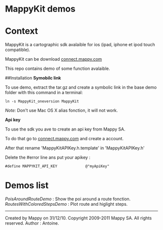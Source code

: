 
MappyKit demos
==========================

# Context
MappyKit is a cartographic sdk avalaible for ios (ipad, iphone et ipod touch compatible).

MappyKit can be download [connect.mappy.com](http://connect.mappy.com)

This repo contains demo of some function avalaible.

##Installation
**Symobilc link**

To use demo, extract the tar.gz and create a symbolic link in the base demo folder with this command in a terminal:

    ln -s MappyKit_oneversion MappyKit
    
*Note:* Don't use Mac OS X alias fonction, it will not work. 

**Api key**

To use the sdk you ave to create an api key from Mappy SA.

To do that go to [connect.mappy.com](http://connect.mappy.com) and create a account.

After that rename 'MappyKitAPIKey.h.template' in 'MappyKitAPIKey.h'

Delete the #error line ans put your apikey :

    #define MAPPYKIT_API_KEY             @"myApiKey"

# Demos list

*PoisAroundRouteDemo* : Show the poi around a route fonction.
*RoutesWithColoredStepsDemo* : Plot route and higlight steps.

----------
Created by Mappy on 31/12/10.
Copyright 2009-2011 Mappy SA. All rights reserved.
Author : Antoine.
